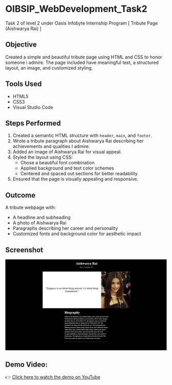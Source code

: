 # OIBSIP_WebDevelopment_Task2
Task 2 of level 2 under Oasis Infobyte Internship Program
[ Tribute Page (Aishwarya Rai) ]

##  Objective
Created a simple and beautiful tribute page using HTML and CSS to honor someone i admire. The page included have meaningful text, a structured layout, an image, and customized styling.

## Tools Used
- HTML5  
- CSS3  
- Visual Studio Code  

## Steps Performed
1. Created a semantic HTML structure with `header`, `main`, and `footer`.
2. Wrote a tribute paragraph about Aishwarya Rai describing her achievements and qualities I admire.
3. Added an image of Aishwarya Rai for visual appeal.
4. Styled the layout using CSS:
   - Chose a beautiful font combination
   - Applied background and text color schemes
   - Centered and spaced out sections for better readability
5. Ensured that the page is visually appealing and responsive.

## Outcome
A tribute webpage with:
- A headline and subheading
- A photo of Aishwarya Rai
- Paragraphs describing her career and personality
- Customized fonts and background color for aesthetic impact

## Screenshot
![Screenshot](tributepage.png)

## Demo Video:
👉 [Click here to watch the demo on YouTube](https://youtu.be/4zqQz5QO08k?si=f8koK3IJ53zWGYof)
